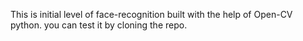 This is initial level of face-recognition built with the help of Open-CV python.
you can test it by cloning the repo.

